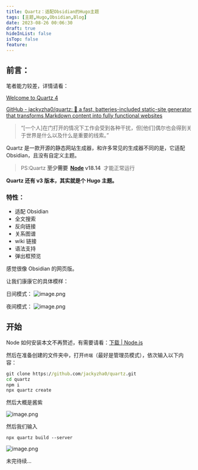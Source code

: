 ```yaml
---
title: Quartz：适配Obsidian的Hugo主题
tags: [主题,Hugo,Obsidian,Blog]
date: 2023-08-26 00:06:30
draft: true
hideInList: false
isTop: false
feature: 
---
```


## 前言：

笔者能力较差，详情请看：

[Welcome to Quartz 4](https://quartz.jzhao.xyz/#-get-started)

[GitHub - jackyzha0/quartz: 🌱 a fast, batteries-included static-site generator that transforms Markdown content into fully functional websites](https://github.com/jackyzha0/quartz)

> “[一个人]在门打开的情况下工作会受到各种干扰，但[他们]偶尔也会得到关于世界是什么以及什么是重要的线索。”

Quartz 是一款开源的静态网站生成器，和许多常见的生成器不同的是，它适配 Obsidian，且没有自定义主题。

> PS:Quartz **至少需要  [Node](https://nodejs.org/) v18.14**  才能正常运行

**Quartz 还有 v3 版本，其实就是个 Hugo 主题。**

### 特性：

- 适配 Obsidian
- 全文搜索
- 反向链接
- 关系图谱
- wiki 链接
- 语法支持
- 弹出框预览

感觉很像 Obsidian 的网页版。

让我们康康它的具体模样：

日间模式：
![image.png](https://s2.loli.net/2023/08/26/D3pLim8tcS1rMkU.png)


夜间模式：
![image.png](https://s2.loli.net/2023/08/26/AKfaE1dHs4uS92c.png)

## 开始

Node 如何安装本文不再赘述，有需要请看：[下载 | Node.js](https://nodejs.org/zh-cn/download)

然后在准备创建的文件夹中，打开`终端`（最好是管理员模式），依次输入以下内容：

```cmd
git clone https://github.com/jackyzha0/quartz.git
cd quartz
npm i
npx quartz create
```

然后大概是酱紫

![image.png](https://s2.loli.net/2023/08/26/oQte5gHbUDKXZ49.png)

然后我们输入

```
npx quartz build --server
```

![image.png](https://s2.loli.net/2023/08/26/ZJ7fYG4tBACUucr.png)

未完待续...